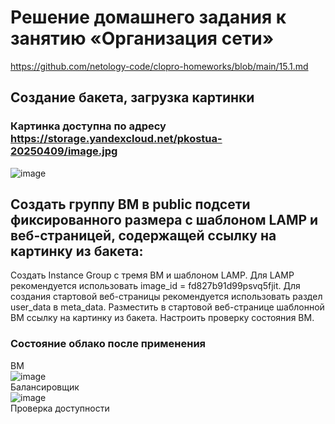 # Решение домашнего задания к занятию «Организация сети»
https://github.com/netology-code/clopro-homeworks/blob/main/15.1.md

## Создание бакета, загрузка картинки
### Картинка доступна по адресу https://storage.yandexcloud.net/pkostua-20250409/image.jpg
![image](https://github.com/user-attachments/assets/d91cc5df-b9e2-4230-9e98-2cf8a28e24ba)


## Создать группу ВМ в public подсети фиксированного размера с шаблоном LAMP и веб-страницей, содержащей ссылку на картинку из бакета:

Создать Instance Group с тремя ВМ и шаблоном LAMP. Для LAMP рекомендуется использовать image_id = fd827b91d99psvq5fjit.
Для создания стартовой веб-страницы рекомендуется использовать раздел user_data в meta_data.
Разместить в стартовой веб-странице шаблонной ВМ ссылку на картинку из бакета.
Настроить проверку состояния ВМ.

### Состояние облако после применения
ВМ  
![image](https://github.com/user-attachments/assets/4dad20c2-7f38-4f8c-83d8-325163325167)  
Балансировщик  
![image](https://github.com/user-attachments/assets/deb4f01b-cabc-4398-a9c7-8f7c59c0f486)  
Проверка доступности  


